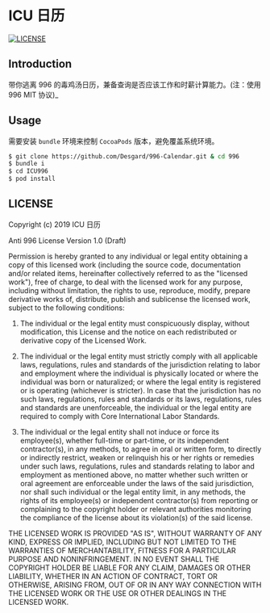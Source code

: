 # ICU 日历

[![LICENSE](https://img.shields.io/badge/license-MIT%20(The%20996%20Prohibited%20License)-blue.svg)](https://github.com/996icu/996.ICU/blob/master/LICENSE)


## Introduction

带你逃离 996 的毒鸡汤日历，兼备查询是否应该工作和时薪计算能力。(注：使用 996 MIT 协议)_


## Usage

需要安装 `bundle` 环境来控制 `CocoaPods` 版本，避免覆盖系统环境。

```bash
$ git clone https://github.com/Desgard/996-Calendar.git & cd 996
$ bundle i
$ cd ICU996
$ pod install
```

## LICENSE

Copyright (c) 2019 ICU 日历

Anti 996 License Version 1.0 (Draft)

Permission is hereby granted to any individual or legal entity
obtaining a copy of this licensed work (including the source code,
documentation and/or related items, hereinafter collectively referred
to as the "licensed work"), free of charge, to deal with the licensed
work for any purpose, including without limitation, the rights to use,
reproduce, modify, prepare derivative works of, distribute, publish
and sublicense the licensed work, subject to the following conditions:

1. The individual or the legal entity must conspicuously display,
without modification, this License and the notice on each redistributed
or derivative copy of the Licensed Work.

2. The individual or the legal entity must strictly comply with all
applicable laws, regulations, rules and standards of the jurisdiction
relating to labor and employment where the individual is physically
located or where the individual was born or naturalized; or where the
legal entity is registered or is operating (whichever is stricter). In
case that the jurisdiction has no such laws, regulations, rules and
standards or its laws, regulations, rules and standards are
unenforceable, the individual or the legal entity are required to
comply with Core International Labor Standards.

3. The individual or the legal entity shall not induce or force its
employee(s), whether full-time or part-time, or its independent
contractor(s), in any methods, to agree in oral or written form, to
directly or indirectly restrict, weaken or relinquish his or her
rights or remedies under such laws, regulations, rules and standards
relating to labor and employment as mentioned above, no matter whether
such written or oral agreement are enforceable under the laws of the
said jurisdiction, nor shall such individual or the legal entity
limit, in any methods, the rights of its employee(s) or independent
contractor(s) from reporting or complaining to the copyright holder or
relevant authorities monitoring the compliance of the license about
its violation(s) of the said license.

THE LICENSED WORK IS PROVIDED "AS IS", WITHOUT WARRANTY OF ANY KIND,
EXPRESS OR IMPLIED, INCLUDING BUT NOT LIMITED TO THE WARRANTIES OF
MERCHANTABILITY, FITNESS FOR A PARTICULAR PURPOSE AND NONINFRINGEMENT.
IN NO EVENT SHALL THE COPYRIGHT HOLDER BE LIABLE FOR ANY CLAIM,
DAMAGES OR OTHER LIABILITY, WHETHER IN AN ACTION OF CONTRACT, TORT OR
OTHERWISE, ARISING FROM, OUT OF OR IN ANY WAY CONNECTION WITH THE
LICENSED WORK OR THE USE OR OTHER DEALINGS IN THE LICENSED WORK.


